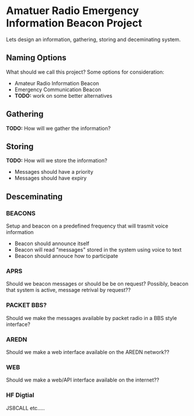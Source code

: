 # Amatuer Radio Emergency Information Beacon Project

Lets design an information, gathering, storing and deceminating system.

## Naming Options

What should we call this project? Some options for consideration:

* Amateur Radio Information Beacon
* Emergency Communication Beacon
* **TODO:** work on some better alternatives

## Gathering

**TODO:** How will we gather the information?

## Storing

**TODO:** How will we store the information?

* Messages should have a priority
* Messages should have expiry

## Desceminating

### BEACONS

Setup and beacon on a predefined frequency that will trasmit voice information

* Beacon should announce itself
* Beacon will read "messages" stored in the system using voice to text
* Beacon should annouce how to participate

### APRS

Should we beacon messages or should be be on request?
Possibly, beacon that system is active, message retrival by request??

### PACKET BBS?

Should we make the messages available by packet radio in a BBS style interface?

### AREDN

Should we make a web interface available on the AREDN network??

### WEB

Should we make a web/API interface available on the internet??

### HF Digtial

JS8CALL etc.....
